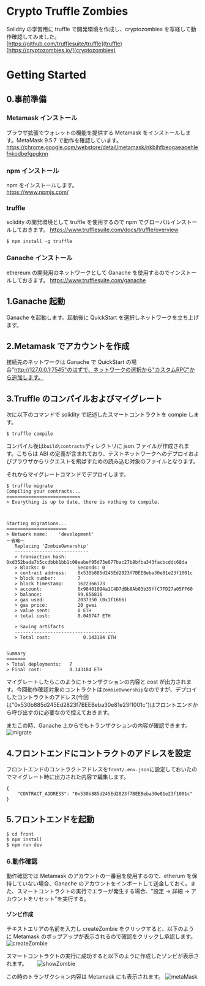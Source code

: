 # Crypto Truffle Zombies

Solidity の学習用に truffle で開発環境を作成し、cryptozombies を写経して動作確認してみました。  
[https://github.com/trufflesuite/truffle](truffle)  
[https://cryptozombies.io/](cryptozombies)

# Getting Started

## 0.事前準備

### Metamask インストール

ブラウザ拡張でウォレットの機能を提供する Metamask をインストールします。MetaMask 9.5.7 で動作を確認しています。
https://chrome.google.com/webstore/detail/metamask/nkbihfbeogaeaoehlefnkodbefgpgknn

### npm インストール

npm をインストールします。  
https://www.npmjs.com/

### truffle

solidity の開発環境として truffle を使用するので npm でグローバルインストールしておきます。
https://www.trufflesuite.com/docs/truffle/overview

```
$ npm install -g truffle
```

### Ganache インストール

ethereum の開発用のネットワークとして Ganache を使用するのでインストールしておきます。
https://www.trufflesuite.com/ganache

## 1.Ganache 起動

Ganache を起動します。起動後に QuickStart を選択しネットワークを立ち上げます。

## 2.Metamask でアカウントを作成

接続先のネットワークは Ganache で QuickStart の場合"http://127.0.0.1:7545"のはずで、ネットワークの選択から"カスタムRPC"から追加します。

## 3.Truffle のコンパイルおよびマイグレート

次に以下のコマンドで solidity で記述したスマートコントラクトを compie します。

```
$ truffle compile
```

コンパイル後は`build\contracts`ディレクトリに json ファイルが作成されます。こちらは ABI の定義が含まれており、テストネットワークへのデプロイおよびブラウザからリクエストを飛ばすための読み込む対象のファイルとなります。

それからマイグレートコマンドでデプロイします。

```
$ truffle migrate
Compiling your contracts...
===========================
> Everything is up to date, there is nothing to compile.



Starting migrations...
======================
> Network name:    'development'
～省略～
   Replacing 'ZombieOwnership'
   ---------------------------
   > transaction hash:    0xd352bada7b5ccdbbb1bb1c08eabef95d73e077bac27b8bfba343facbcddc68da
   > Blocks: 0            Seconds: 0
   > contract address:    0x530b885d245Ed2823f7BEEBeba30e81e23f1001c
   > block number:        7
   > block timestamp:     1622366173
   > account:             0x98401094a1C4D7dBb8Ab83b35ffC7FD27a05FF60
   > balance:             99.856816
   > gas used:            2037350 (0x1f1666)
   > gas price:           20 gwei
   > value sent:          0 ETH
   > total cost:          0.040747 ETH

   > Saving artifacts
   -------------------------------------
   > Total cost:            0.143184 ETH


Summary
=======
> Total deployments:   7
> Final cost:          0.143184 ETH
```

マイグレートしたらこのようにトランザクションの内容と cost が出力されます。今回動作確認対象のコントラクトは`ZombieOwnership`なのですが、デプロイしたコントラクトのアドレス(今回は"0x530b885d245Ed2823f7BEEBeba30e81e23f1001c")はフロントエンドから呼び出すのに必要なので控えておきます。

またこの時、Ganache 上からでもトランザクションの内容が確認できます。  
![migrate](./image/migrate.PNG)

## 4.フロントエンドにコントラクトのアドレスを設定

フロントエンドのコントラクトアドレスを`front/.env.json`に設定しておいたのでマイグレート時に出力された内容で編集します。

```
{
    "CONTRACT_ADDRESS": "0x530b885d245Ed2823f7BEEBeba30e81e23f1001c"
}
```

## 5.フロントエンドを起動

```
$ cd front
$ npm install
$ npm run dev
```

### 6.動作確認

動作確認では Metamask のアカウントの一番目を使用するので、etherum を保持していない場合、Ganache のアカウントをインポートして送金しておく。また、スマートコントラクトの実行でエラーが発生する場合、"設定 → 詳細 → アカウントをリセット"を実行する。

#### ゾンビ作成

テキストエリアの名前を入力し createZombie をクリックすると、以下のように Metamask のポップアップが表示されるので確認をクリックし承認します。
![createZombie](./image/createZombie.PNG)

スマートコントラクトの実行に成功すると以下のように作成したゾンビが表示されます。　　
![showZombie](./image/showZombie.PNG)

この時のトランザクション内容は Metamask にも表示されます。
![metaMask](./image/MetaMask.PNG)
